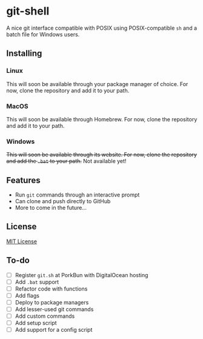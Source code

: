 # git-shell

A nice git interface compatible with POSIX using POSIX-compatible `sh` and a batch file for Windows users.

## Installing

### Linux

This will soon be available through your package manager of choice. For now, clone the repository and add it to your path.

### MacOS

This will soon be available through Homebrew. For now, clone the repository and add it to your path.

### Windows

~~This will soon be available through its website. For now, clone the repository and add the `.bat` to your path.~~ Not available yet!

## Features

* Run `git` commands through an interactive prompt
* Can clone and push directly to GitHub
* More to come in the future...

## License

[MIT License](https://github.com/xernphoton/git-shell/blob/main/LICENSE)

## To-do

- [ ] Register `git.sh` at PorkBun with DigitalOcean hosting
- [ ] Add `.bat` support
- [ ] Refactor code with functions
- [ ] Add flags
- [ ] Deploy to package managers
- [ ] Add lesser-used git commands
- [ ] Add custom commands
- [ ] Add setup script
- [ ] Add support for a config script

